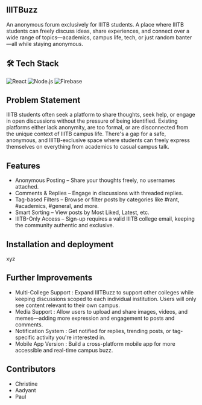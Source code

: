 ## IIITBuzz
An anonymous forum exclusively for IIITB students. A place where IIITB students can freely discuss ideas, share experiences, and connect over a wide range of topics—academics, campus life, tech, or just random banter—all while staying anonymous.
## 🛠️ Tech Stack
![React](https://img.shields.io/badge/React-20232A?style=flat&logo=react&logoColor=61DAFB)
![Node.js](https://img.shields.io/badge/Node.js-339933?style=flat&logo=nodedotjs&logoColor=white)
![Firebase](https://img.shields.io/badge/Firebase-FFCA28?style=flat&logo=firebase&logoColor=black)
## Problem Statement
IIITB students often seek a platform to share thoughts, seek help, or engage in open discussions without the pressure of being identified. Existing platforms either lack anonymity, are too formal, or are disconnected from the unique context of IIITB campus life. There's a gap for a safe, anonymous, and IIITB-exclusive space where students can freely express themselves on everything from academics to casual campus talk.
## Features
- Anonymous Posting – Share your thoughts freely, no usernames attached.
- Comments & Replies – Engage in discussions with threaded replies.
- Tag-based Filters – Browse or filter posts by categories like #rant, #academics, #general, and more.
- Smart Sorting – View posts by Most Liked, Latest, etc.
- IIITB-Only Access – Sign-up requires a valid IIITB college email, keeping the community authentic and exclusive.
## Installation and deployment
xyz
## Further Improvements
- Multi-College Support : Expand IIITBuzz to support other colleges while keeping discussions scoped to each individual institution. Users will only see content relevant to their own campus.
- Media Support : Allow users to upload and share images, videos, and memes—adding more expression and engagement to posts and comments.
- Notification System : Get notified for replies, trending posts, or tag-specific activity you're interested in.
- Mobile App Version : Build a cross-platform mobile app for more accessible and real-time campus buzz.
## Contributors
- Christine
- Aadyant
- Paul
